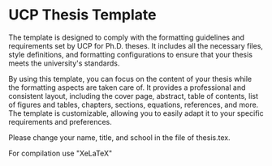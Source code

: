 # UCP Thesis Template
The template is designed to comply with the formatting guidelines and requirements set by UCP for Ph.D. theses. It includes all the necessary files, style definitions, and formatting configurations to ensure that your thesis meets the university's standards.

By using this template, you can focus on the content of your thesis while the formatting aspects are taken care of. It provides a professional and consistent layout, including the cover page, abstract, table of contents, list of figures and tables, chapters, sections, equations, references, and more. The template is customizable, allowing you to easily adapt it to your specific requirements and preferences.

Please change your name, title, and school in the file of thesis.tex.

For compilation use "XeLaTeX"
